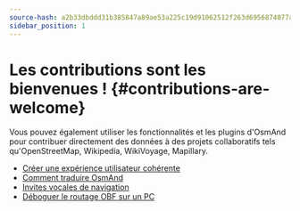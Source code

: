 ```yaml
---
source-hash: a2b33dbddd31b385847a89ae53a225c19d91062512f263d6956874077a7aa413
sidebar_position: 1
---
```


# Les contributions sont les bienvenues ! {#contributions-are-welcome}

Vous pouvez également utiliser les fonctionnalités et les plugins d'OsmAnd pour contribuer directement des données à des projets collaboratifs tels qu'OpenStreetMap, Wikipedia, WikiVoyage, Mapillary.

* [Créer une expérience utilisateur cohérente](./creating-consistent-ux.md)
* [Comment traduire OsmAnd](./translating-osmand.md)
* [Invites vocales de navigation](./voice-prompts.md)
* [Déboguer le routage OBF sur un PC](./debug-obf-routing-on-pc.md)